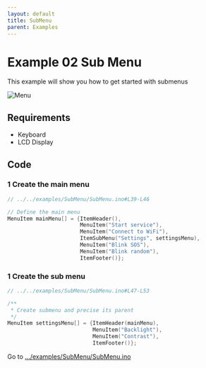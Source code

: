 ```yaml
---
layout: default
title: SubMenu
parent: Examples
---
```


# Example 02 Sub Menu

This example will show you how to get started with submenus

![Menu](https://i.imgur.com/8jALlOH.gif)

## Requirements

- Keyboard
- LCD Display

## Code

### 1 Create the main menu

```cpp
// ../../examples/SubMenu/SubMenu.ino#L39-L46

// Define the main menu
MenuItem mainMenu[] = {ItemHeader(),
                       MenuItem("Start service"),
                       MenuItem("Connect to WiFi"),
                       ItemSubMenu("Settings", settingsMenu),
                       MenuItem("Blink SOS"),
                       MenuItem("Blink random"),
                       ItemFooter()};
```

### 1 Create the sub menu

```cpp
// ../../examples/SubMenu/SubMenu.ino#L47-L53

/**
 * Create submenu and precise its parent
 */
MenuItem settingsMenu[] = {ItemHeader(mainMenu),
                           MenuItem("Backlight"),
                           MenuItem("Contrast"),
                           ItemFooter()};
```

Go to [.../examples/SubMenu/SubMenu.ino](https://github.com/forntoh/LcdMenu/tree/master/examples/SubMenu/SubMenu.ino)
